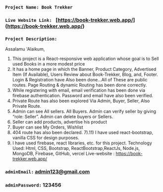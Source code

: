 ### `Project Name: Book Trekker`

### `Live Website Link: ` [https://book-trekker.web.app/] (https://book-trekker.web.app/)
### `Project Description: `


Assalamu 'Alaikum,

1) This project is a React-responsive web application whose goal is to Sell used Books in a more modest
price
2) It has a home page in which the Banner, Product Category, Advertised Item (If Available), Users Review about Book-Trekker, Blog, and, Footer. Login & Registration have Also been done…All of These are public routes. Page Routing  & dynamic Routing has been done correctly.
3) While registering with email, email verification has been done via firebase authentication. Password and email have also been verified.
4) Private Route has also been explored Via Admin, Buyer, Seller, Also Private Route.
5) Admin can see All sellers. All Buyers. Admin can verify seller by giving “role: Seller”. Admin can delete buyers or Sellers.
6) Seller can add products, advertise his product
7) Buyer can see My Orders, Wishlist
6) 404 route has also been declared. 
7).11) I have used react-bootstrap, vanilla CSS for design purposes.
12) I have used firebase, react libraries, etc. for this project.
Technology Used: Html, CSS, Bootstrap, ReactBootstrap,ReactJs, Node.js, MongoDB, Firebase, GitHub, vercel
Live-website : https://book-trekker.web.app/

### ` adminEmail: ` admin123@gmail.com
### ` adminPassword: ` 123456

